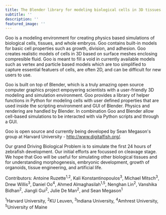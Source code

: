 ```yaml
---
title: The Blender library for modeling biological cells in 3D tissues
subtitle: ''
description: ''
featured_image: ''
---
```

Goo is a modeling environment for creating physics based simulations of biological cells, tissues, and whole embryos. Goo contains built-in models for basic cell properties such as growth, division, and adhesion. Goo creates realistic models of cells in 3D based on surface meshes enclosing compresible fluid. Goo is meant to fill a void in currently available models such as vertex and particle based models which are too simplified to capture essential featuers of cells, are often 2D, and can be difficult for new users to use.

Goo is built on top of Blender, which is a truly amazing open source computer graphics project empoyering scientists with a user-friendly 3D modeling and simulation environment. Goo provides a library of helper functions in Python for modeling cells with user defined properties that are used inside the scripting environment and GUI of Blender. Physics and rendering are handled by Blender. In combination Goo and Blender allow cell-based simulations to be interacted with via Python scripts and through a GUI.

Goo is open source and currently being developed by Sean Megason's group at Harvard University - <a href="http://www.digitalfish.org//">http://www.digitalfish.org/</a>. 

Our grand Driving Biological Problem is to simulate the first 24 hours of zebrafish development. Our initial efforts are focussed on cleavage stage. We hope that Goo will be useful for simulating other biological tissues and for understanding morphogenesis, embryonic development, growth of organoids, tissue engineering, and artificial life.

Contributors: Antoine Ruzette<sup>1,2</sup>, Kali Konstantinopoulos<sup>3</sup>, Michael Mitsch<sup>3</sup>, Drew Willis<sup>3</sup>, Daniel Oo<sup>4</sup>, Ahmed Almaghasilah<sup>1,5</sup>, Nenghan Lin<sup>2</sup>, Vanshika Bidhan<sup>2</sup>, Jiangli Gui<sup>2</sup>, Julie De Man<sup>2</sup>, and Sean Megason<sup>1</sup>

<sup>1</sup>Harvard University, <sup>2</sup>KU Leuven, <sup>3</sup>Indiana University, <sup>4</sup>Amhrest University, <sup>5</sup>University of Maine